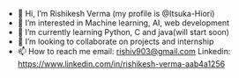 - 👋 Hi, I’m Rishikesh Verma (my profile is @Itsuka-Hiori)
- 👀 I’m interested in Machine learning, AI, web development 
- 🌱 I’m currently learning Python, C and java(will start soon)
- 💞️ I’m looking to collaborate on projects and internship
- 📫 How to reach me email: rishiv903@gmail.com 
  Linkedin: https://www.linkedin.com/in/rishikesh-verma-aab4a1256

<!---
Itsuka-Hiori/Itsuka-Hiori is a ✨ special ✨ repository because its `README.md` (this file) appears on your GitHub profile.
You can click the Preview link to take a look at your changes.
--->
